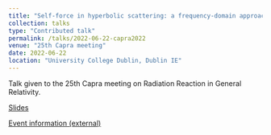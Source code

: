 ```yaml
---
title: "Self-force in hyperbolic scattering: a frequency-domain approach"
collection: talks
type: "Contributed talk"
permalink: /talks/2022-06-22-capra2022
venue: "25th Capra meeting"
date: 2022-06-22
location: "University College Dublin, Dublin IE"
---
```


Talk given to the 25th Capra meeting on Radiation Reaction in General Relativity.

[Slides](../files/capra2022.pdf)

[Event information (external)](https://www.caprameeting.org/capra-meetings/capra-25)
